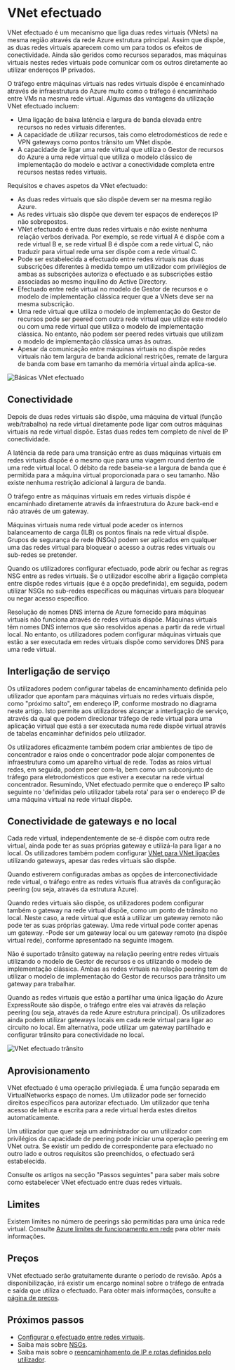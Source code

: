 
<properties
   pageTitle="Azure rede virtual efectuado | Microsoft Azure"
   description="Saiba mais sobre VNet efectuado no Azure."
   services="virtual-network"
   documentationCenter="na"
   authors="NarayanAnnamalai"
   manager="jefco"
   editor="tysonn" />
<tags
   ms.service="virtual-network"
   ms.devlang="na"
   ms.topic="get-started-article"
   ms.tgt_pltfrm="na"
   ms.workload="infrastructure-services"
   ms.date="10/17/2016"
   ms.author="narayan" />

# <a name="vnet-peering"></a>VNet efectuado

VNet efectuado é um mecanismo que liga duas redes virtuais (VNets) na mesma região através da rede Azure estrutura principal. Assim que dispõe, as duas redes virtuais aparecem como um para todos os efeitos de conectividade. Ainda são geridos como recursos separados, mas máquinas virtuais nestes redes virtuais pode comunicar com os outros diretamente ao utilizar endereços IP privados.

O tráfego entre máquinas virtuais nas redes virtuais dispõe é encaminhado através de infraestrutura do Azure muito como o tráfego é encaminhado entre VMs na mesma rede virtual. Algumas das vantagens da utilização VNet efectuado incluem:

- Uma ligação de baixa latência e largura de banda elevada entre recursos no redes virtuais diferentes.
- A capacidade de utilizar recursos, tais como eletrodomésticos de rede e VPN gateways como pontos trânsito um VNet dispõe.
- A capacidade de ligar uma rede virtual que utiliza o Gestor de recursos do Azure a uma rede virtual que utiliza o modelo clássico de implementação do modelo e activar a conectividade completa entre recursos nestas redes virtuais.

Requisitos e chaves aspetos da VNet efectuado:

- As duas redes virtuais que são dispõe devem ser na mesma região Azure.
- As redes virtuais são dispõe que devem ter espaços de endereços IP não sobrepostos.
- VNet efectuado é entre duas redes virtuais e não existe nenhuma relação verbos derivada. Por exemplo, se rede virtual A é dispõe com a rede virtual B e, se rede virtual B é dispõe com a rede virtual C, não traduzir para virtual rede uma ser dispõe com a rede virtual C.
- Pode ser estabelecida a efectuado entre redes virtuais nas duas subscrições diferentes à medida tempo um utilizador com privilégios de ambas as subscrições autoriza o efectuado e as subscrições estão associadas ao mesmo inquilino do Active Directory. 
- Efectuado entre rede virtual no modelo de Gestor de recursos e o modelo de implementação clássica requer que a VNets deve ser na mesma subscrição.
- Uma rede virtual que utiliza o modelo de implementação do Gestor de recursos pode ser peered com outra rede virtual que utilize este modelo ou com uma rede virtual que utiliza o modelo de implementação clássica. No entanto, não podem ser peered redes virtuais que utilizam o modelo de implementação clássica umas às outras.
- Apesar da comunicação entre máquinas virtuais no dispõe redes virtuais não tem largura de banda adicional restrições, remate de largura de banda com base em tamanho da memória virtual ainda aplica-se.


![Básicas VNet efectuado](./media/virtual-networks-peering-overview/figure01.png)

## <a name="connectivity"></a>Conectividade
Depois de duas redes virtuais são dispõe, uma máquina de virtual (função web/trabalho) na rede virtual diretamente pode ligar com outros máquinas virtuais na rede virtual dispõe. Estas duas redes tem completo de nível de IP conectividade.

A latência da rede para uma transição entre as duas máquinas virtuais em redes virtuais dispõe é o mesmo que para uma viagem round dentro de uma rede virtual local. O débito da rede baseia-se a largura de banda que é permitida para a máquina virtual proporcionada para o seu tamanho. Não existe nenhuma restrição adicional à largura de banda.

O tráfego entre as máquinas virtuais em redes virtuais dispõe é encaminhado diretamente através da infraestrutura do Azure back-end e não através de um gateway.

Máquinas virtuais numa rede virtual pode aceder os internos balanceamento de carga (ILB) os pontos finais na rede virtual dispõe. Grupos de segurança de rede (NSGs) podem ser aplicados em qualquer uma das redes virtual para bloquear o acesso a outras redes virtuais ou sub-redes se pretender.

Quando os utilizadores configurar efectuado, pode abrir ou fechar as regras NSG entre as redes virtuais. Se o utilizador escolhe abrir a ligação completa entre dispõe redes virtuais (que é a opção predefinida), em seguida, podem utilizar NSGs no sub-redes específicas ou máquinas virtuais para bloquear ou negar acesso específico.

Resolução de nomes DNS interna de Azure fornecido para máquinas virtuais não funciona através de redes virtuais dispõe. Máquinas virtuais têm nomes DNS internos que são resolvidos apenas a partir da rede virtual local. No entanto, os utilizadores podem configurar máquinas virtuais que estão a ser executada em redes virtuais dispõe como servidores DNS para uma rede virtual.

## <a name="service-chaining"></a>Interligação de serviço
Os utilizadores podem configurar tabelas de encaminhamento definida pelo utilizador que apontam para máquinas virtuais no redes virtuais dispõe, como "próximo salto", em endereço IP, conforme mostrado no diagrama neste artigo. Isto permite aos utilizadores alcançar a interligação de serviço, através da qual que podem direcionar tráfego de rede virtual para uma aplicação virtual que está a ser executada numa rede dispõe virtual através de tabelas encaminhar definidos pelo utilizador.

Os utilizadores eficazmente também podem criar ambientes de tipo de concentrador e raios onde o concentrador pode alojar componentes de infraestrutura como um aparelho virtual de rede. Todas as raios virtual redes, em seguida, podem peer com-la, bem como um subconjunto de tráfego para eletrodomésticos que estiver a executar na rede virtual concentrador. Resumindo, VNet efectuado permite que o endereço IP salto seguinte no 'definidas pelo utilizador tabela rota' para ser o endereço IP de uma máquina virtual na rede virtual dispõe.

## <a name="gateways-and-on-premises-connectivity"></a>Conectividade de gateways e no local
Cada rede virtual, independentemente de se-é dispõe com outra rede virtual, ainda pode ter as suas próprias gateway e utilizá-la para ligar a no local. Os utilizadores também podem configurar [VNet para VNet ligações](../vpn-gateway/vpn-gateway-vnet-vnet-rm-ps.md) utilizando gateways, apesar das redes virtuais são dispõe.

Quando estiverem configuradas ambas as opções de interconectividade rede virtual, o tráfego entre as redes virtuais flua através da configuração peering (ou seja, através da estrutura Azure).

Quando redes virtuais são dispõe, os utilizadores podem configurar também o gateway na rede virtual dispõe, como um ponto de trânsito no local. Neste caso, a rede virtual que está a utilizar um gateway remoto não pode ter as suas próprias gateway. Uma rede virtual pode conter apenas um gateway. -Pode ser um gateway local ou um gateway remoto (na dispõe virtual rede), conforme apresentado na seguinte imagem.

Não é suportado trânsito gateway na relação peering entre redes virtuais utilizando o modelo de Gestor de recursos e os utilizando o modelo de implementação clássica. Ambas as redes virtuais na relação peering tem de utilizar o modelo de implementação do Gestor de recursos para trânsito um gateway para trabalhar.

Quando as redes virtuais que estão a partilhar uma única ligação do Azure ExpressRoute são dispõe, o tráfego entre eles vai através da relação peering (ou seja, através da rede Azure estrutura principal). Os utilizadores ainda podem utilizar gateways locais em cada rede virtual para ligar ao circuito no local. Em alternativa, pode utilizar um gateway partilhado e configurar trânsito para conectividade no local.

![VNet efectuado trânsito](./media/virtual-networks-peering-overview/figure02.png)

## <a name="provisioning"></a>Aprovisionamento
VNet efectuado é uma operação privilegiada. É uma função separada em VirtualNetworks espaço de nomes. Um utilizador pode ser fornecido direitos específicos para autorizar efectuado. Um utilizador que tenha acesso de leitura e escrita para a rede virtual herda estes direitos automaticamente.

Um utilizador que quer seja um administrador ou um utilizador com privilégios da capacidade de peering pode iniciar uma operação peering em VNet outra. Se existir um pedido de correspondente para efectuado no outro lado e outros requisitos são preenchidos, o efectuado será estabelecida.

Consulte os artigos na secção "Passos seguintes" para saber mais sobre como estabelecer VNet efectuado entre duas redes virtuais.

## <a name="limits"></a>Limites
Existem limites no número de peerings são permitidas para uma única rede virtual. Consulte [Azure limites de funcionamento em rede](../azure-subscription-service-limits.md#networking-limits) para obter mais informações.

## <a name="pricing"></a>Preços
VNet efectuado serão gratuitamente durante o período de revisão. Após a disponibilização, irá existir um encargo nominal sobre o tráfego de entrada e saída que utiliza o efectuado. Para obter mais informações, consulte a [página de preços](https://azure.microsoft.com/pricing/details/virtual-network).


## <a name="next-steps"></a>Próximos passos
- [Configurar o efectuado entre redes virtuais](virtual-networks-create-vnetpeering-arm-portal.md).
- Saiba mais sobre [NSGs](virtual-networks-nsg.md).
- Saiba mais sobre o [reencaminhamento de IP e rotas definidos pelo utilizador](virtual-networks-udr-overview.md).
